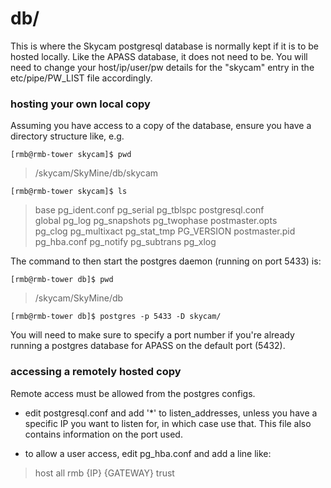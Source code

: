 db/
=============

This is where the Skycam postgresql database is normally kept if it 
is to be hosted locally. Like the APASS database, it does not need to 
be. You will need to change your host/ip/user/pw details for the 
"skycam" entry in the etc/pipe/PW_LIST file accordingly.

### hosting your own local copy

Assuming you have access to a copy of the database, ensure you have a 
directory structure like, e.g.

`[rmb@rmb-tower skycam]$ pwd`

> /skycam/SkyMine/db/skycam

`[rmb@rmb-tower skycam]$ ls`

> base         pg\_ident.conf  pg\_serial     pg\_tblspc    postgresql.conf  
> global       pg\_log         pg\_snapshots  pg\_twophase  postmaster.opts  
> pg\_clog      pg\_multixact   pg\_stat_tmp   PG\_VERSION   postmaster.pid  
> pg\_hba.conf  pg\_notify      pg\_subtrans   pg\_xlog  

The command to then start the postgres daemon (running on port 5433) is:

`[rmb@rmb-tower db]$ pwd`

> /skycam/SkyMine/db

`[rmb@rmb-tower db]$ postgres -p 5433 -D skycam/`

You will need to make sure to specify a port number if you're already 
running a postgres database for APASS on the default port (5432).

### accessing a remotely hosted copy

Remote access must be allowed from the postgres configs.

* edit postgresql.conf and add '*' to listen_addresses, unless you have a 
specific IP you want to listen for, in which case use that. This file also
contains information on the port used.

* to allow a user access, edit pg_hba.conf and add a line like:

> host  all     rmb     {IP}    {GATEWAY}       trust


